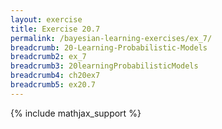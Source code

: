 ```yaml
---
layout: exercise
title: Exercise 20.7
permalink: /bayesian-learning-exercises/ex_7/
breadcrumb: 20-Learning-Probabilistic-Models
breadcrumb2: ex_7
breadcrumb3: 20learningProbabilisticModels
breadcrumb4: ch20ex7
breadcrumb5: ex20.7
---
```


{% include mathjax_support %}

